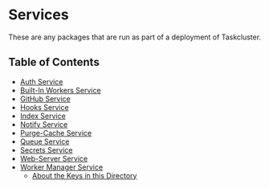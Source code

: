# Services

These are any packages that are run as part of a deployment of Taskcluster.

## Table of Contents

<!-- TOC BEGIN -->
* [Auth Service](auth#readme)
* [Built-In Workers Service](built-in-workers#readme)
* [GitHub Service](github#readme)
* [Hooks Service](hooks#readme)
* [Index Service](index#readme)
* [Notify Service](notify#readme)
* [Purge-Cache Service](purge-cache#readme)
* [Queue Service](queue#readme)
* [Secrets Service](secrets#readme)
* [Web-Server Service](web-server#readme)
* [Worker Manager Service](worker-manager#readme)
    * [About the Keys in this  Directory](worker-manager/src/providers/aws-keys#readme)
<!-- TOC END -->
